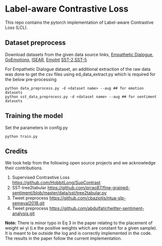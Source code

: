 # Label-aware Contrastive Loss

This repo contains the pytorch implementation of Label-aware Contrastive Loss (LCL). 
## Dataset preprocess

Download datasets from the given data source links, [Empathetic Dialogue](https://github.com/facebookresearch/EmpatheticDialogues.git), [GoEmotions](https://github.com/google-research/google-research/tree/master/goemotions), [ISEAR](https://www.unige.ch/cisa/research/materials-and-online-research/research-material/), [EmoInt](https://saifmohammad.com/WebPages/EmotionIntensity-SharedTask.html) [SST-2,SST-5](https://nlp.stanford.edu/sentiment/index.html)

For Empathetic Dialogue dataset, an additional extraction of the raw data was done to get the csv files using ed_data_extract.py which is required for the below pre-processing

```
python data_preprocess.py -d <dataset name> --aug ## for emotion datasets
python sst_data_preprocess.py -d <dataset name> --aug ## for sentiment datasets
```

## Training the model
Set the parameters in config.py
```
python train.py
```

## Credits

We took help from the following open source projects and we acknowledge their contributions.
1. Supervised Contrastive Loss <https://github.com/HobbitLong/SupContrast>
2. SST-tree2tabular <https://github.com/prrao87/fine-grained-sentiment/blob/master/data/sst/tree2tabular.py>
3. Tweet preprocess <https://github.com/cbaziotis/ntua-slp-semeval2018.git>
4. Tweet preprocess <https://github.com/abdulfatir/twitter-sentiment-analysis.git>


**Note:** There is minor typo in Eq 3 in the paper relating to the placement of weight wi yi (i.e the positive weights which are constant for a given sample). It is meant to be outside the log and is correctly implemented in the code. The results in the paper follow the current implementation.